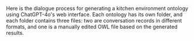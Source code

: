 Here is the dialogue process for generating a kitchen environment ontology using ChatGPT-4o's web interface. Each ontology has its own folder, and each folder contains three files: two are conversation records in different formats, and one is a manually edited OWL file based on the generated results.